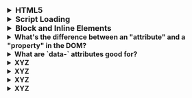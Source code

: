 <details >
 <summary style="font-size: large; font-weight: bold">HTML5</summary>

![img_3.png](img_3.png)

1. Tag
```html
<title>
```

2. Element
```html
<title>Hello</title>
```

3. Attribute
```html
<title id="head">Hello</title>
```

1. New HTML Elements better for Semantic

![img_4.png](img_4.png)

2. Native video support
![img_5.png](img_5.png)

https://www.greatfrontend.com/questions/quiz/html5-as-an-open-web-platform-building-blocks?format=quiz

---
</details>





<details >
 <summary style="font-size: large; font-weight: bold">Script Loading</summary>

Render-blocking resources can include scripts, stylesheets, and HTML imports.

![img_6.png](img_6.png)
![img.png](img.png)

**Case-1 & 6:** 
- The script starts executing as soon as they are encountered

**Case-2:**
- As soon as scripts are encountered, HTML parsing is stopped and
we load the script then starts executing. JS file are Parser blocking

**Case-3(End Of Body):**
- Once all HTML is parsed, scripts load and execute

**Case-4(Defer):**
- Scripts load parallelly, and as soon as HTML parsing is done we execute the 
script
- It maintains the order of execution of scripts as it is declared, hence 
good for a situation when we have interdependency of a script on each other

**Case-5(Async):**
- Scripts loads parallelly and as soon as loading complete it start 
executing and stop HTML parsing.
- Sequence of script execution is not guarantee, hence it is useful for
loading scripts which has no dependency like Google Analytics

**Note:** Even though `async` and `defer` help to make script downloading asynchronous, the scripts are still eventually executed on the main thread. If these scripts are computationally intensive, it can result in laggy/frozen UI. [Partytown](https://partytown.builder.io/) is a library that helps relocate script executions into a [web worker](https://developer.mozilla.org/en-US/docs/Web/API/Web_Workers_API) and off the [main thread](https://developer.mozilla.org/en-US/docs/Glossary/Main_thread), which is great for third-party scripts where you do not have control over the code.

https://www.greatfrontend.com/questions/quiz/describe-the-difference-between-script-async-and-script-defer?practice=practice&tab=quiz

![img_1.png](img_1.png)
![img_2.png](img_2.png)


<details >
 <summary style="font-size: medium; font-weight: bold">Why is it generally a good idea to position CSS link between head and JS scripts just before body?</summary>

https://www.greatfrontend.com/questions/quiz/css-link-between-head-and-js-script-just-before-body?practice=practice&tab=quiz

In a nutshell, such a placement of CSS `<link>`s and JavaScript `<script>`s allows for faster rendering of the page and better overall performance.

### Placing `<link>`s in `<head>`

Putting `<link>`s in `<head>` is part of the proper specification in building an optimized website. When a page first loads, HTML and CSS are being parsed simultaneously; HTML creates the DOM (Document Object Model) and CSS creates the CSSOM (CSS Object Model). Both are needed to create the visuals in a website, allowing for a quick "first meaningful paint" timing. Placing CSS `<link>`s in the `<head>` ensures that the stylesheets are loaded and ready for use when the browser starts rendering the page.


### Placing `<script>`s just before `</body>`

`<script>` tags block HTML parsing while they are being downloaded and executed which can slow down the display of your page. Placing the `<script>`s at the bottom will allow the HTML to be parsed and displayed to the user first.

An exception for positioning of `<script>`s at the bottom is when your script contains `document.write()`, but these days it's not a good practice to use `document.write()`. Also, placing `<script>`s at the bottom means that the browser cannot start downloading the scripts until the entire document is parsed. This ensures your code that needs to manipulate DOM elements will not throw an error and halt the entire script. If you need to put `<script>`s in the `<head>`, use the `defer` attribute, which will achieve the same effect of running the script only after the HTML is parsed but the browser can kick off the network request earlier to download the script.

Keep in mind that putting scripts just before the closing `</body>` tag will create the illusion that the page loads faster on an empty cache (since the scripts won't block downloading the rest of the document). However, if you have some code you want to run during page load, it will only start executing after the entire page has loaded. If you put those scripts in the `<head>` tag, they would start executing before - so on a primed cache the page would actually appear to load faster.

### `<head>` and `<body>` tags are now optional

As per the HTML5 specification, certain HTML tags like `<head>` and `<body>` are optional. Google's style guide even recommends removing them to save bytes. However, this practice is still not widely adopted and the performance gain is likely to be minimal and for most sites it's not likely going to matter.

---
</details>


---
</details>



<details >
 <summary style="font-size: large; font-weight: bold">Block and Inline Elements</summary>

An inline element does not start on a new line.

An inline element only takes up as much width as necessary.

```html
    <a>
    <button>
    <img>
    <input>
    <script>
    <select>
    <textarea>
    <label>
    <abbr>
    <acronym>
    <b>
    <bdo>
    <big>
    <br>
    <cite>
    <code>
    <dfn>
    <em>
    <i>
    <kbd><map><object><output><q><samp><small><span><strong><sub><sup><time><tt><var>
```

**Note:** An `inline element` **cannot** contain a `block-level` element!

---
</details>


<details >
 <summary style="font-size: medium; font-weight: bold">What's the difference between an "attribute" and a "property" in the DOM?</summary>

## TL;DR

Attributes are defined in the HTML and provide initial values for properties. Properties are part of the DOM and represent the current state of an element. For example, the `value` attribute of an `<input>` element sets its initial value, while the `value` property reflects the current value as the user interacts with it.

---

## Difference between an "attribute" and a "property" in the DOM

### Attributes

Attributes are defined in the HTML markup and provide initial values for elements. They are static and do not change once the page is loaded unless explicitly modified using JavaScript.

#### Example

```html
<input type="text" value="initial value" />
```

In this example, `value="initial value"` is an attribute.

### Properties

Properties are part of the DOM and represent the current state of an element. They are dynamic and can change as the user interacts with the page or through JavaScript.

#### Example

```javascript
const inputElement = document.querySelector('input');
console.log(inputElement.value); // Logs the current value of the input element
inputElement.value = 'new value'; // Changes the current value of the input element
```

In this example, `value` is a property of the `inputElement` object.

### Key differences

- **Initialization**: Attributes initialize DOM properties.
- **State**: Attributes are static, while properties are dynamic.
- **Access**: Attributes can be accessed using `getAttribute` and `setAttribute` methods, while properties can be accessed directly on the DOM object.

#### Example

```html
<input id="myInput" type="text" value="initial value" />
```

```javascript
const inputElement = document.getElementById('myInput');

// Accessing attribute
console.log(inputElement.getAttribute('value')); // "initial value"

// Accessing property
console.log(inputElement.value); // "initial value"

// Changing property
inputElement.value = 'new value';
console.log(inputElement.value); // "new value"
console.log(inputElement.getAttribute('value')); // "initial value"
```

In this example, changing the `value` property does not affect the `value` attribute.

## Further reading

- [MDN Web Docs: Element.getAttribute()](https://developer.mozilla.org/en-US/docs/Web/API/Element/getAttribute)
- [MDN Web Docs: Element.setAttribute()](https://developer.mozilla.org/en-US/docs/Web/API/Element/setAttribute)
- [MDN Web Docs: HTML attributes vs. DOM properties](https://developer.mozilla.org/en-US/docs/Web/HTML/Attributes#html_attributes_vs_dom_properties)

---
</details>




<details >
 <summary style="font-size: medium; font-weight: bold">What are `data-` attributes good for?</summary>

https://www.greatfrontend.com/questions/quiz/what-are-data-attributes-good-for?practice=practice&tab=quiz

Before JavaScript frameworks became popular, developers used `data-` attributes to store extra data within the DOM itself, without other hacks such as non-standard attributes, extra properties on the DOM. It is intended to store custom data private to the page or application, for when there are no more appropriate attributes or elements.

Another common use case for `data-` attributes is to store information used by third-party libraries or frameworks. For example, the Bootstrap library uses data attributes to cause `<button>`s to trigger actions on a modal elsewhere on the page ([example](https://getbootstrap.com/docs/5.2/components/modal/#via-data-attributes)).

```html
<button type="button" data-bs-toggle="modal" data-bs-target="#myModal">
  Launch modal
</button>
...
<div class="modal fade" id="myModal">Modal contents</div>
```

These days, using `data-` attributes is generally not encouraged. One reason is that users can modify the data attribute easily by using "inspect element" in the browser. The data model is better stored within JavaScript environment and have them kept in-sync with the DOM via virtual DOM reconciliation or two-way data binding possibly through a library or a framework.

However, one perfectly valid use of data attributes, is to add an identifier for **end-to-end** testing frameworks (e.g. Playwright, Puppeteer, Selenium), without adding classes or ID attributes just for tests which are primarily for other purposes. The element needs a way to be selected and something like `data-test-id="my-element"` is a valid way to do so without convoluting the semantic markup otherwise.

---
</details>




<details >
 <summary style="font-size: medium; font-weight: bold">XYZ</summary>



---
</details>



<details >
 <summary style="font-size: medium; font-weight: bold">XYZ</summary>



---
</details>




<details >
 <summary style="font-size: medium; font-weight: bold">XYZ</summary>



---
</details>


<details >
 <summary style="font-size: medium; font-weight: bold">XYZ</summary>



---
</details>
